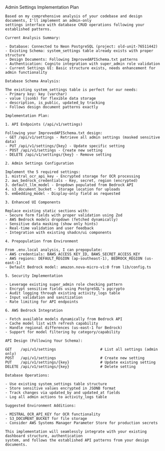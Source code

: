 Admin Settings Implementation Plan

    Based on my comprehensive analysis of your codebase and design documents, I'll implement an admin-only 
    settings interface with database CRUD operations following your established patterns.

    Current Analysis Summary:

    - Database: Connected to Neon PostgreSQL (project: old-unit-76511442)
    - Existing Schema: system_settings table already exists with proper structure
    - Design Documents: Following ImprovedAPISchema.txt patterns
    - Authentication: Cognito integration with super_admin role validation
    - Current Settings UI: Basic structure exists, needs enhancement for admin functionality

    Database Schema Analysis:

    The existing system_settings table is perfect for our needs:
    - Primary key: key (varchar) 
    - value (jsonb) for flexible data storage
    - description, is_public, updated_by tracking
    - Follows design document patterns exactly

    Implementation Plan:

    1. API Endpoints (/api/v1/settings)

    Following your ImprovedAPISchema.txt design:
    - GET /api/v1/settings - Retrieve all admin settings (masked sensitive data)
    - PUT /api/v1/settings/{key} - Update specific setting
    - POST /api/v1/settings - Create new setting
    - DELETE /api/v1/settings/{key} - Remove setting

    2. Admin Settings Configuration

    Implement the 5 required settings:
    1. mistral_ocr_api_key - Encrypted storage for OCR processing
    2. aws_bedrock_credentials - Key, secret, region (encrypted)
    3. default_llm_model - Dropdown populated from Bedrock API
    4. s3_document_bucket - Storage location for uploads
    5. embedding_model - Display-only field as requested

    3. Enhanced UI Components

    Replace existing static sections with:
    - Secure form fields with proper validation using Zod
    - AWS Bedrock models dropdown (fetched dynamically)
    - Sensitive data masking (show only hints)
    - Real-time validation and user feedback
    - Integration with existing shadcn/ui components

    4. Prepopulation from Environment

    From .env.local analysis, I can prepopulate:
    - AWS credentials: BAWS_ACCESS_KEY_ID, BAWS_SECRET_ACCESS_KEY
    - AWS regions: DEFAULT_REGION (ap-southeast-1), BEDROCK_REGION (us-east-1)
    - Default Bedrock model: amazon.nova-micro-v1:0 from lib/config.ts

    5. Security Implementation

    - Leverage existing super_admin role checking pattern
    - Encrypt sensitive fields using PostgreSQL's pgcrypto
    - Audit logging through existing activity_logs table
    - Input validation and sanitization
    - Rate limiting for API endpoints

    6. AWS Bedrock Integration

    - Fetch available models dynamically from Bedrock API
    - Cache model list with refresh capability  
    - Handle regional differences (us-east-1 for Bedrock)
    - Support for model filtering by category/capability

    API Design (Following Your Schema):

    GET    /api/v1/settings                    # List all settings (admin only)
    POST   /api/v1/settings                    # Create new setting  
    PUT    /api/v1/settings/{key}              # Update existing setting
    DELETE /api/v1/settings/{key}              # Delete setting

    Database Operations:

    - Use existing system_settings table structure
    - Store sensitive values encrypted in JSONB format
    - Track changes via updated_by and updated_at fields
    - Log all admin actions to activity_logs table

    Suggested Environment Additions:

    - MISTRAL_OCR_API_KEY for OCR functionality
    - S3_DOCUMENT_BUCKET for file storage
    - Consider AWS Systems Manager Parameter Store for production secrets

    This implementation will seamlessly integrate with your existing dashboard structure, authentication 
    system, and follows the established API patterns from your design documents.